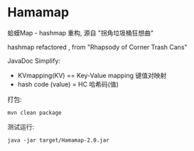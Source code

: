 # Hamamap

蛤蟆Map - hashmap 重构, 源自 "拐角垃圾桶狂想曲"

hashmap refactored , from "Rhapsody of Corner Trash Cans"

JavaDoc Simplify:

- KVmapping(KV) == Key-Value mapping 键值对映射
- hash code (value) = HC 哈希码(值)

打包:

```shell
mvn clean package
```

测试运行:

```shell
java -jar target/Hamamap-2.0.jar
```

